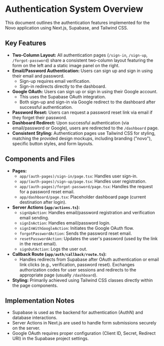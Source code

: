 # Authentication System Overview

This document outlines the authentication features implemented for the Novo application using Next.js, Supabase, and Tailwind CSS.

## Key Features

*   **Two-Column Layout:** All authentication pages (`/sign-in`, `/sign-up`, `/forgot-password`) share a consistent two-column layout featuring the form on the left and a static image panel on the right.
*   **Email/Password Authentication:** Users can sign up and sign in using their email and password.
    *   Sign-up requires email verification.
    *   Sign-in redirects directly to the dashboard.
*   **Google OAuth:** Users can sign up or sign in using their Google account.
    *   This uses the Supabase OAuth integration.
    *   Both sign-up and sign-in via Google redirect to the dashboard after successful authentication.
*   **Password Reset:** Users can request a password reset link via email if they forget their password.
*   **Dashboard Redirect:** Upon successful authentication (via email/password or Google), users are redirected to the `/dashboard` page.
*   **Consistent Styling:** Authentication pages use Tailwind CSS for styling, matching the provided design mockups, including branding ("novo"), specific button styles, and form layouts.

## Components and Files

*   **Pages:**
    *   `app/(auth-pages)/sign-in/page.tsx`: Handles user sign-in.
    *   `app/(auth-pages)/sign-up/page.tsx`: Handles user registration.
    *   `app/(auth-pages)/forgot-password/page.tsx`: Handles the request for a password reset email.
    *   `app/dashboard/page.tsx`: Placeholder dashboard page (current destination after login).
*   **Server Actions (`app/actions.ts`):**
    *   `signUpAction`: Handles email/password registration and verification email sending.
    *   `signInAction`: Handles email/password login.
    *   `signInWithGoogleAction`: Initiates the Google OAuth flow.
    *   `forgotPasswordAction`: Sends the password reset email.
    *   `resetPasswordAction`: Updates the user's password (used by the link in the reset email).
    *   `signOutAction`: Logs the user out.
*   **Callback Route (`app/auth/callback/route.ts`):**
    *   Handles redirects from Supabase after OAuth authentication or email link clicks (e.g., verification, password reset). Exchanges authorization codes for user sessions and redirects to the appropriate page (usually `/dashboard`).
*   **Styling:** Primarily achieved using Tailwind CSS classes directly within the page components.

## Implementation Notes

*   Supabase is used as the backend for authentication (AuthN) and database interactions.
*   Server Actions in Next.js are used to handle form submissions securely on the server.
*   Google OAuth requires proper configuration (Client ID, Secret, Redirect URI) in the Supabase project settings. 